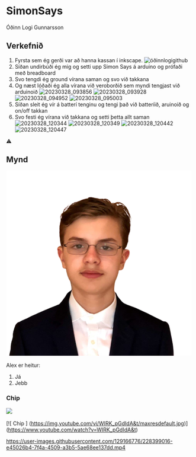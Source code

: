 # SimonSays
Óðinn Logi Gunnarsson

## Verkefnið
1. Fyrsta sem ég gerði var að hanna kassan í inkscape.
![óðinnlogigithub](https://user-images.githubusercontent.com/129166776/230197842-0ae514d2-ba13-4e05-bf86-3f1543481ad1.svg)
2. Síðan undirbúði ég mig og setti upp Simon Says á arduino og prófaði með breadboard
3. Svo tengdi ég ground vírana saman og svo við takkana 
4. Og næst lóðaði ég alla vírana við veroborðið sem myndi tengjast við arduinoið
![20230328_093856](https://user-images.githubusercontent.com/129166776/230199217-9ee9b3b4-d15e-47c6-ba87-4bb7b5fbe53d.jpg)
![20230328_093928](https://user-images.githubusercontent.com/129166776/230199290-842c8560-8322-484d-a0dc-4f5dca257b83.jpg)
![20230328_094952](https://user-images.githubusercontent.com/129166776/230199327-ea61b072-52cd-4489-b22b-75eb389ffb02.jpg)
![20230328_095003](https://user-images.githubusercontent.com/129166776/230199469-f9718d7a-1740-4f05-8774-d81cc775e6e0.jpg) 
5. Síðan sleit ég vír á batterí tenginu og tengi það við batteríið, aruinoið og on/off takkan
6. Svo festi ég vírana við takkana og setti þetta allt saman 
![20230328_120344](https://user-images.githubusercontent.com/129166776/230201380-afaf85a7-fa5a-45bc-83b2-5e63108d3a37.jpg)
![20230328_120349](https://user-images.githubusercontent.com/129166776/230201478-fdfbb04d-8871-4a0e-ad73-47232eb3833b.jpg)
![20230328_120442](https://user-images.githubusercontent.com/129166776/230201548-73a035f0-bd6f-42c7-b5eb-aea0bb2a97d1.jpg)
![20230328_120447](https://user-images.githubusercontent.com/129166776/230201593-3b9108e1-729e-4810-b6a3-85a66cfa8e04.jpg)




:warning:

## Mynd

![](./alex-removebg-preview.png)

Alex er heitur:
1. Já
2. Jebb

### Chip

[![](https://img.youtube.com/WIRK_pGdIdA&t=1448s/0.jpg)](https://www.youtube.com/watch?v=WIRK_pGdIdA&t=1448s)

[![ Chip ]
(https://img.youtube.com/vi/WIRK_pGdIdA&t/maxresdefault.jpg)]
(https://www.youtube.com/watch?v=WIRK_pGdIdA&t)

https://user-images.githubusercontent.com/129166776/228399016-e45026b4-7f4a-4509-a3b5-5ae68ee137dd.mp4
